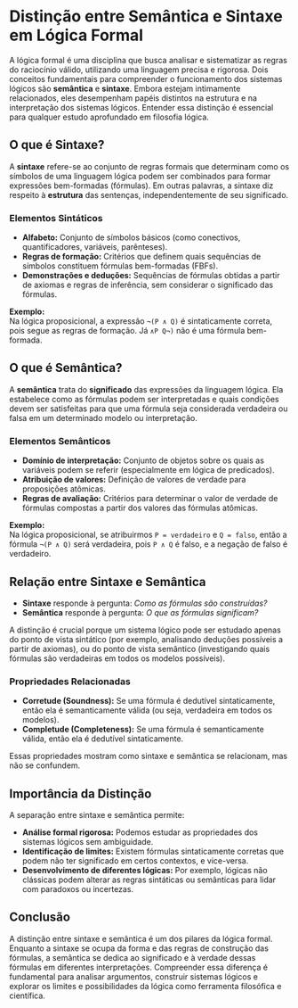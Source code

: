 # Distinção entre Semântica e Sintaxe em Lógica Formal

A lógica formal é uma disciplina que busca analisar e sistematizar as regras do raciocínio válido, utilizando uma linguagem precisa e rigorosa. Dois conceitos fundamentais para compreender o funcionamento dos sistemas lógicos são **semântica** e **sintaxe**. Embora estejam intimamente relacionados, eles desempenham papéis distintos na estrutura e na interpretação dos sistemas lógicos. Entender essa distinção é essencial para qualquer estudo aprofundado em filosofia lógica.

## O que é Sintaxe?

A **sintaxe** refere-se ao conjunto de regras formais que determinam como os símbolos de uma linguagem lógica podem ser combinados para formar expressões bem-formadas (fórmulas). Em outras palavras, a sintaxe diz respeito à **estrutura** das sentenças, independentemente de seu significado.

### Elementos Sintáticos

- **Alfabeto:** Conjunto de símbolos básicos (como conectivos, quantificadores, variáveis, parênteses).
- **Regras de formação:** Critérios que definem quais sequências de símbolos constituem fórmulas bem-formadas (FBFs).
- **Demonstrações e deduções:** Sequências de fórmulas obtidas a partir de axiomas e regras de inferência, sem considerar o significado das fórmulas.

**Exemplo:**  
Na lógica proposicional, a expressão `¬(P ∧ Q)` é sintaticamente correta, pois segue as regras de formação. Já `∧P Q¬)` não é uma fórmula bem-formada.

## O que é Semântica?

A **semântica** trata do **significado** das expressões da linguagem lógica. Ela estabelece como as fórmulas podem ser interpretadas e quais condições devem ser satisfeitas para que uma fórmula seja considerada verdadeira ou falsa em um determinado modelo ou interpretação.

### Elementos Semânticos

- **Domínio de interpretação:** Conjunto de objetos sobre os quais as variáveis podem se referir (especialmente em lógica de predicados).
- **Atribuição de valores:** Definição de valores de verdade para proposições atômicas.
- **Regras de avaliação:** Critérios para determinar o valor de verdade de fórmulas compostas a partir dos valores das fórmulas atômicas.

**Exemplo:**  
Na lógica proposicional, se atribuirmos `P = verdadeiro` e `Q = falso`, então a fórmula `¬(P ∧ Q)` será verdadeira, pois `P ∧ Q` é falso, e a negação de falso é verdadeiro.

## Relação entre Sintaxe e Semântica

- **Sintaxe** responde à pergunta: *Como as fórmulas são construídas?*
- **Semântica** responde à pergunta: *O que as fórmulas significam?*

A distinção é crucial porque um sistema lógico pode ser estudado apenas do ponto de vista sintático (por exemplo, analisando deduções possíveis a partir de axiomas), ou do ponto de vista semântico (investigando quais fórmulas são verdadeiras em todos os modelos possíveis).

### Propriedades Relacionadas

- **Corretude (Soundness):** Se uma fórmula é dedutível sintaticamente, então ela é semanticamente válida (ou seja, verdadeira em todos os modelos).
- **Completude (Completeness):** Se uma fórmula é semanticamente válida, então ela é dedutível sintaticamente.

Essas propriedades mostram como sintaxe e semântica se relacionam, mas não se confundem.

## Importância da Distinção

A separação entre sintaxe e semântica permite:

- **Análise formal rigorosa:** Podemos estudar as propriedades dos sistemas lógicos sem ambiguidade.
- **Identificação de limites:** Existem fórmulas sintaticamente corretas que podem não ter significado em certos contextos, e vice-versa.
- **Desenvolvimento de diferentes lógicas:** Por exemplo, lógicas não clássicas podem alterar as regras sintáticas ou semânticas para lidar com paradoxos ou incertezas.

## Conclusão

A distinção entre sintaxe e semântica é um dos pilares da lógica formal. Enquanto a sintaxe se ocupa da forma e das regras de construção das fórmulas, a semântica se dedica ao significado e à verdade dessas fórmulas em diferentes interpretações. Compreender essa diferença é fundamental para analisar argumentos, construir sistemas lógicos e explorar os limites e possibilidades da lógica como ferramenta filosófica e científica.
